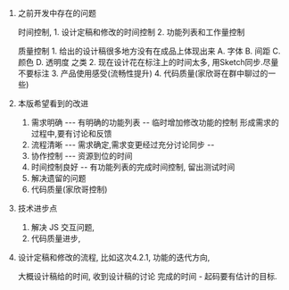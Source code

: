 1. 之前开发中存在的问题

    时间控制,
        1. 设计定稿和修改的时间控制
        2. 功能列表和工作量控制
        
    质量控制
        1. 给出的设计稿很多地方没有在成品上体现出来
            A. 字体
            B. 间距
            C. 颜色
            D. 透明度 之类
        2. 现在设计花在标注上的时间太多, 用Sketch同步.尽量不要标注
        3. 产品使用感受(流畅性提升)
        4. 代码质量(家欣哥在群中聊过的一些)               

2. 本版希望看到的改进

    1. 需求明确 ---  有明确的功能列表 -- 临时增加修改功能的控制
       形成需求的过程中,要有讨论和反馈
    2. 流程清晰 ---  需求确定,需求变更经过充分讨论同步 --
    3. 协作控制 ---  资源到位的时间
    4. 时间控制良好 -- 
        有功能列表的完成时间控制, 
        留出测试时间
    5. 解决遗留的问题
    6. 代码质量(家欣哥控制)  
     
3. 技术进步点 

    1. 解决 JS 交互问题,
    2. 代码质量进步, 

4.  设计定稿和修改的流程, 
    比如这次4.2.1, 功能的迭代方向, 

    大概设计稿给的时间,
    收到设计稿的讨论
    完成的时间 - 起码要有估计的目标. 
    
